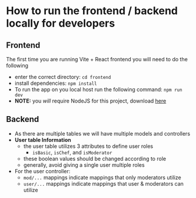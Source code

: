 # How to run the frontend / backend locally for developers

## Frontend
The first time you are running Vite + React frontend you will need to do the following
- enter the correct directory: `cd frontend`
- install dependencies: `npm install`
- To run the app on you local host run the following command: `npm run dev`
- **NOTE:** you *will* require NodeJS for this project, download [here](https://nodejs.org/en/download) 

## Backend
- As there are multiple tables we will have multiple models and controllers
- **User table Information**
    - the user table utilizes 3 attributes to define user roles
        - `isBasic`, `isChef`, and `isModerator`
    - these boolean values should be changed according to role
    - generally, avoid giving a single user multiple roles
- For the user controller:
    - `mod/...` mappings indicate mappings that only moderators utilize
    - `user/...` mappings indicate mappings that user & moderators can utilize